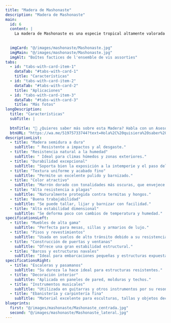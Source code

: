 ```yaml
---
title: "Madera de Mashonaste"
description: "Madera de Mashonaste"
main:
  id: 6
  content: |
    La madera de Mashonaste es una especie tropical altamente valorada en la carpintería y construcción debido a su resistencia, durabilidad y belleza natural. Su color varía entre marrón dorado y marrón oscuro, con vetas elegantes que le dan un acabado atractivo. Es una madera densa y pesada, lo que le confiere alta resistencia a la humedad, insectos y hongos, siendo una opción ideal para aplicaciones tanto en interiores como en exteriores.
  
    
  imgCard: "@/images/mashonaste/Mashonaste.jpg"
  imgMain: "@/images/mashonaste/Mashonaste.jpg"
  imgAlt: "Boîtes factices de l'ensemble de vis assorties"
tabs:
  - id: "tabs-with-card-item-1"
    dataTab: "#tabs-with-card-1"
    title: "Características"
  - id: "tabs-with-card-item-2"
    dataTab: "#tabs-with-card-2"
    title: "Aplicaciones"
  - id: "tabs-with-card-item-3"
    dataTab: "#tabs-with-card-3"
    title: "Más fotos"
longDescription:
  title: "Características"
  subTitle: |
    
  btnTitle: "📲 ¿Quieres saber más sobre esta Madera? Habla con un Asesor"
  btnURL: "https://wa.me/51975733744?text=Hola%2C%20quisiera%20saber%20m%C3%A1s%20sobre%20la%20madera%20de%20Mashonaste%20disponible%20en%20Cheaper%20Buy."
descriptionList:
  - title: "Madera semidura a dura"
    subTitle: " Resistente a impactos y al desgaste."
  - title: "Resistencia natural a la humedad"
    subTitle: " Ideal para climas húmedos y zonas exteriores."
  - title: "Durabilidad excepcional"
    subTitle: "Soporta bien la exposición a la intemperie y el paso del tiempo."
  - title: "Textura uniforme y acabado fino"
    subTitle: "Permite un excelente pulido y barnizado."
  - title: "Color atractivo"
    subTitle: "Marrón dorado con tonalidades más oscuras, que envejece bien con el tiempo."
  - title: "Alta resistencia a plagas"
    subTitle: "Naturalmente protegida contra termitas y hongos."
  - title: "Buena trabajabilidad"
    subTitle: "Se puede tallar, lijar y barnizar con facilidad."
  - title: "Alta estabilidad dimensional"
    subTitle: "Se deforma poco con cambios de temperatura y humedad."
specificationsLeft:
  - title: "Muebles de alta gama"
    subTitle: "Perfecta para mesas, sillas y armarios de lujo."
  - title: "Pisos y revestimientos"
    subTitle: "Usada en suelos de alto tránsito debido a su resistencia."
  - title: "Construcción de puertas y ventanas"
    subTitle: "Ofrece una gran estabilidad estructural."
  - title: "Barcos y estructuras navales"
    subTitle: "Ideal para embarcaciones pequeñas y estructuras expuestas al agua."
specificationsRight:
  - title: "Escaleras y pasamanos"
    subTitle: "Su dureza la hace ideal para estructuras resistentes."
  - title: "Decoración interior"
    subTitle: "Aplicada en paneles de pared, molduras y techos."
  - title: "Instrumentos musicales"
    subTitle: "Utilizada en guitarras y otros instrumentos por su resonancia."
  - title: "Ebanistería y carpintería fina"
    subTitle: "Material excelente para esculturas, tallas y objetos decorativos."
blueprints:
  first: "@/images/mashonaste/Mashonaste_centrada.jpg"
  second: "@/images/mashonaste/Mashonaste_lateral.jpg"
---
```

